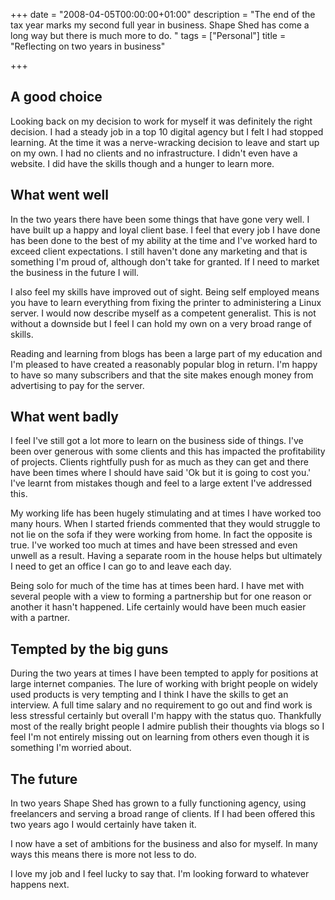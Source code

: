 +++
date = "2008-04-05T00:00:00+01:00"
description = "The end of the tax year marks my second full year in business. Shape Shed has come a long way but there is much more to do. "
tags = ["Personal"]
title = "Reflecting on two years in business"

+++

## A good choice

Looking back on my decision to work for myself it was definitely the right decision. I had a steady job in a top 10 digital agency but I felt I had stopped learning. At the time it was a nerve-wracking decision to leave and start up on my own. I had no clients and no infrastructure. I didn't even have a website. I did have the skills though and a hunger to learn more. 

## What went well

In the two years there have been some things that have gone very well. I have built up a happy and loyal client base. I feel that every job I have done has been done to the best of my ability at the time and I've worked hard to exceed client expectations. I still haven't done any marketing and that is something I'm proud of, although don't take for granted. If I need to market the business in the future I will. 

I also feel my skills have improved out of sight. Being self employed means you have to learn everything from fixing the printer to administering a Linux server. I would now describe myself as a competent generalist. This is not without a downside but I feel I can hold my own on a very broad range of skills. 

Reading and learning from blogs has been a large part of my education and I'm pleased to have created a reasonably popular blog in return. I'm happy to have so many subscribers and that the site makes enough money from advertising to pay for the server.

## What went badly

I feel I've still got a lot more to learn on the business side of things. I've been over generous with some clients and this has impacted the profitability of projects. Clients rightfully push for as much as they can get and there have been times where I should have said 'Ok but it is going to cost you.' I've learnt from mistakes though and feel to a large extent I've addressed this. 

My working life has been hugely stimulating and at times I have worked too many hours. When I started friends commented that they would struggle to not lie on the sofa if they were working from home. In fact the opposite is true. I've worked too much at times and have been stressed and even unwell as a result. Having a separate room in the house helps but ultimately I need to get an office I can go to and leave each day. 

Being solo for much of the time has at times been hard. I have met with several people with a view to forming a partnership but for one reason or another it hasn't happened. Life certainly would have been much easier with a partner.

## Tempted by the big guns

During the two years at times I have been tempted to apply for positions at large internet companies. The lure of working with bright people on widely used products is very tempting and I think I have the skills to get an interview. A full time salary and no requirement to go out and find work is less stressful certainly but overall I'm happy with the status quo. Thankfully most of the really bright people I admire publish their thoughts via blogs so I feel I'm not entirely missing out on learning from others even though it is something I'm worried about.

## The future

In two years Shape Shed has grown to a fully functioning agency, using freelancers and serving a broad range of clients. If I had been offered this two years ago I would certainly have taken it. 

I now have a set of ambitions for the business and also for myself. In many ways this means there is more not less to do. 

I love my job and I feel lucky to say that. I'm looking forward to whatever happens next.
